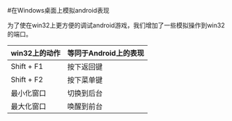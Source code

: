 #在Windows桌面上模拟android表现

为了使在win32上更方便的调试android游戏，我们增加了一些模拟操作到win32的端口。

| win32上的动作 | 等同于Android上的表现 | 
| ------------ | ------------- |
| Shift + F1	|按下返回键  |
| Shift + F2 | 按下菜单键  |
| 最小化窗口 | 切换到后台  |
| 最大化窗口 | 唤醒到前台  |
